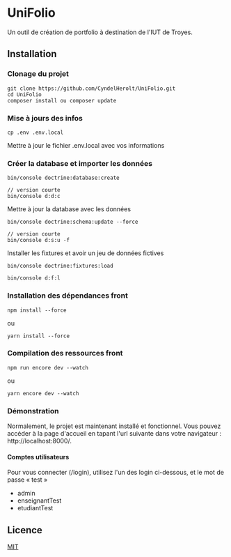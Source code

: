 # UniFolio

Un outil de création de portfolio à destination de l'IUT de Troyes.

## Installation

### Clonage du projet

    git clone https://github.com/CyndelHerolt/UniFolio.git
    cd UniFolio
    composer install ou composer update

### Mise à jours des infos

    cp .env .env.local

Mettre à jour le fichier .env.local avec vos informations

### Créer la database et importer les données

    bin/console doctrine:database:create

    // version courte
    bin/console d:d:c

Mettre à jour la database avec les données

    bin/console doctrine:schema:update --force

    // version courte
    bin/console d:s:u -f

Installer les fixtures et avoir un jeu de données fictives

    bin/console doctrine:fixtures:load

    bin/console d:f:l

### Installation des dépendances front

    npm install --force

ou

    yarn install --force

### Compilation des ressources front

    npm run encore dev --watch

ou

    yarn encore dev --watch

### Démonstration

Normalement, le projet est maintenant installé et fonctionnel. Vous pouvez accéder à la page d'accueil en tapant l'url suivante dans votre navigateur : http://localhost:8000/.

#### Comptes utilisateurs
Pour vous connecter (/login), utilisez l'un des login ci-dessous, et le mot de passe « test »

- admin
- enseignantTest
- etudiantTest

## Licence

[MIT](https://choosealicense.com/licenses/mit/)
